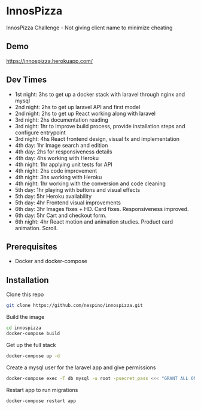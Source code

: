 # InnosPizza
InnosPizza Challenge - Not giving client name to minimize cheating

## Demo
https://innospizza.herokuapp.com/

## Dev Times

- 1st night: 3hs to get up a docker stack with laravel through nginx and mysql
- 2nd night: 2hs to get up laravel API and first model
- 2nd night: 2hs to get up React working along with laravel
- 3rd night: 2hs documentation reading
- 3rd night: 1hr to improve build process, provide installation steps and configure entrypoint
- 3rd night: 4hs React frontend design, visual fx and implementation
- 4th day: 1hr Image search and edition
- 4th day: 2hs for responsiveness details
- 4th day: 4hs working with Heroku
- 4th night: 1hr applying unit tests for API
- 4th night: 2hs code improvement
- 4th night: 3hs working with Heroku
- 4th night: 1hr working with the conversion and code cleaning
- 5th day: 1hr playing with buttons and visual effects
- 5th day: 5hr Heroku availability
- 5th day: 4hr Frontend visual improvements
- 6th day: 3hr Images fixes + HD. Card fixes. Responsiveness improved.
- 6th day: 5hr Cart and checkout form.
- 6th night: 4hr React motion and animation studies. Product card animation. Scroll.


## Prerequisites

- Docker and docker-compose

## Installation

Clone this repo
```bash
git clone https://github.com/nespino/innospizza.git
```

Build the image
```bash
cd innospizza
docker-compose build
```

Get up the full stack
```bash
docker-compose up -d
```

Create a mysql user for the laravel app and give permissions
```bash
docker-compose exec -T db mysql -u root -psecret_pass <<< "GRANT ALL ON laravel.* TO 'laraveluser'@'%' IDENTIFIED BY 'user_password'; FLUSH PRIVILEGES;"
```

Restart app to run migrations
```bash
docker-compose restart app
```







